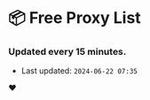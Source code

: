 # :package: Free Proxy List
### Updated every 15 minutes.

- Last updated: `2024-06-22 07:35`

:heart:
